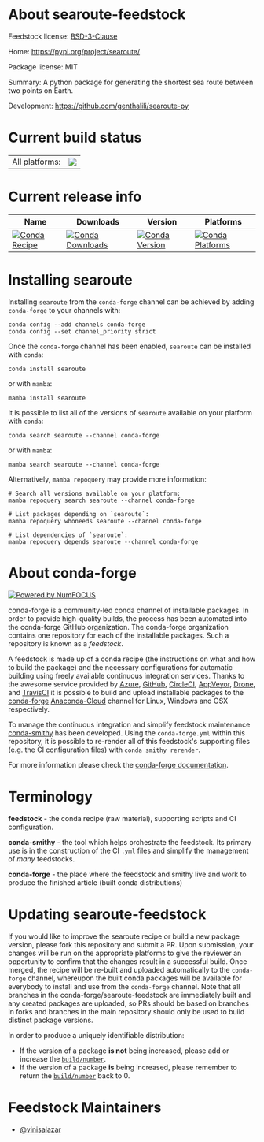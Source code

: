 About searoute-feedstock
========================

Feedstock license: [BSD-3-Clause](https://github.com/conda-forge/searoute-feedstock/blob/main/LICENSE.txt)

Home: https://pypi.org/project/searoute/

Package license: MIT

Summary: A python package for generating the shortest sea route between two points on Earth.

Development: https://github.com/genthalili/searoute-py

Current build status
====================


<table><tr><td>All platforms:</td>
    <td>
      <a href="https://dev.azure.com/conda-forge/feedstock-builds/_build/latest?definitionId=20492&branchName=main">
        <img src="https://dev.azure.com/conda-forge/feedstock-builds/_apis/build/status/searoute-feedstock?branchName=main">
      </a>
    </td>
  </tr>
</table>

Current release info
====================

| Name | Downloads | Version | Platforms |
| --- | --- | --- | --- |
| [![Conda Recipe](https://img.shields.io/badge/recipe-searoute-green.svg)](https://anaconda.org/conda-forge/searoute) | [![Conda Downloads](https://img.shields.io/conda/dn/conda-forge/searoute.svg)](https://anaconda.org/conda-forge/searoute) | [![Conda Version](https://img.shields.io/conda/vn/conda-forge/searoute.svg)](https://anaconda.org/conda-forge/searoute) | [![Conda Platforms](https://img.shields.io/conda/pn/conda-forge/searoute.svg)](https://anaconda.org/conda-forge/searoute) |

Installing searoute
===================

Installing `searoute` from the `conda-forge` channel can be achieved by adding `conda-forge` to your channels with:

```
conda config --add channels conda-forge
conda config --set channel_priority strict
```

Once the `conda-forge` channel has been enabled, `searoute` can be installed with `conda`:

```
conda install searoute
```

or with `mamba`:

```
mamba install searoute
```

It is possible to list all of the versions of `searoute` available on your platform with `conda`:

```
conda search searoute --channel conda-forge
```

or with `mamba`:

```
mamba search searoute --channel conda-forge
```

Alternatively, `mamba repoquery` may provide more information:

```
# Search all versions available on your platform:
mamba repoquery search searoute --channel conda-forge

# List packages depending on `searoute`:
mamba repoquery whoneeds searoute --channel conda-forge

# List dependencies of `searoute`:
mamba repoquery depends searoute --channel conda-forge
```


About conda-forge
=================

[![Powered by
NumFOCUS](https://img.shields.io/badge/powered%20by-NumFOCUS-orange.svg?style=flat&colorA=E1523D&colorB=007D8A)](https://numfocus.org)

conda-forge is a community-led conda channel of installable packages.
In order to provide high-quality builds, the process has been automated into the
conda-forge GitHub organization. The conda-forge organization contains one repository
for each of the installable packages. Such a repository is known as a *feedstock*.

A feedstock is made up of a conda recipe (the instructions on what and how to build
the package) and the necessary configurations for automatic building using freely
available continuous integration services. Thanks to the awesome service provided by
[Azure](https://azure.microsoft.com/en-us/services/devops/), [GitHub](https://github.com/),
[CircleCI](https://circleci.com/), [AppVeyor](https://www.appveyor.com/),
[Drone](https://cloud.drone.io/welcome), and [TravisCI](https://travis-ci.com/)
it is possible to build and upload installable packages to the
[conda-forge](https://anaconda.org/conda-forge) [Anaconda-Cloud](https://anaconda.org/)
channel for Linux, Windows and OSX respectively.

To manage the continuous integration and simplify feedstock maintenance
[conda-smithy](https://github.com/conda-forge/conda-smithy) has been developed.
Using the ``conda-forge.yml`` within this repository, it is possible to re-render all of
this feedstock's supporting files (e.g. the CI configuration files) with ``conda smithy rerender``.

For more information please check the [conda-forge documentation](https://conda-forge.org/docs/).

Terminology
===========

**feedstock** - the conda recipe (raw material), supporting scripts and CI configuration.

**conda-smithy** - the tool which helps orchestrate the feedstock.
                   Its primary use is in the construction of the CI ``.yml`` files
                   and simplify the management of *many* feedstocks.

**conda-forge** - the place where the feedstock and smithy live and work to
                  produce the finished article (built conda distributions)


Updating searoute-feedstock
===========================

If you would like to improve the searoute recipe or build a new
package version, please fork this repository and submit a PR. Upon submission,
your changes will be run on the appropriate platforms to give the reviewer an
opportunity to confirm that the changes result in a successful build. Once
merged, the recipe will be re-built and uploaded automatically to the
`conda-forge` channel, whereupon the built conda packages will be available for
everybody to install and use from the `conda-forge` channel.
Note that all branches in the conda-forge/searoute-feedstock are
immediately built and any created packages are uploaded, so PRs should be based
on branches in forks and branches in the main repository should only be used to
build distinct package versions.

In order to produce a uniquely identifiable distribution:
 * If the version of a package **is not** being increased, please add or increase
   the [``build/number``](https://docs.conda.io/projects/conda-build/en/latest/resources/define-metadata.html#build-number-and-string).
 * If the version of a package **is** being increased, please remember to return
   the [``build/number``](https://docs.conda.io/projects/conda-build/en/latest/resources/define-metadata.html#build-number-and-string)
   back to 0.

Feedstock Maintainers
=====================

* [@vinisalazar](https://github.com/vinisalazar/)


